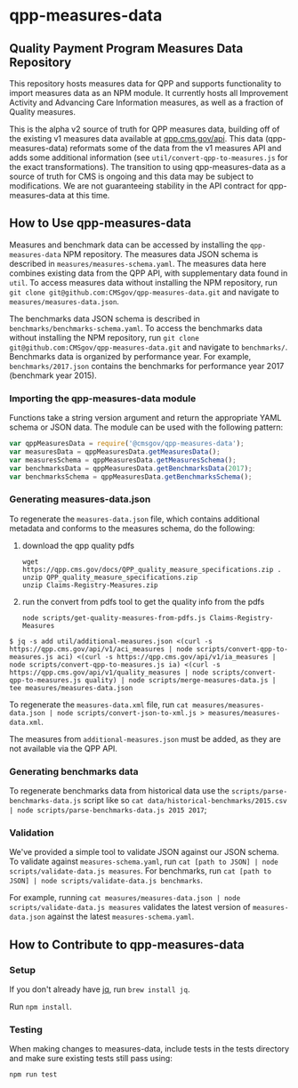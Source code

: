 # qpp-measures-data

## Quality Payment Program Measures Data Repository

This repository hosts measures data for QPP and supports functionality to import
measures data as an NPM module. It currently hosts all Improvement Activity and
Advancing Care Information measures, as well as a fraction of Quality measures.

This is the alpha v2 source of truth for QPP measures data, building off of the
existing v1 measures data available at [qpp.cms.gov/api](qpp.cms.gov/api).
This data (qpp-measures-data) reformats some of the data from the v1 measures
API and adds some additional information (see `util/convert-qpp-to-measures.js`
for the exact transformations). The transition to using qpp-measures-data as a
source of truth for CMS is ongoing and this data may be subject to
modifications. We are not guaranteeing stability in the API contract for
qpp-measures-data at this time.

## How to Use qpp-measures-data

Measures and benchmark data can be accessed by installing the `qpp-measures-data` NPM repository.
The measures data JSON schema is described in `measures/measures-schema.yaml`. The
measures data here combines existing data from the QPP API, with supplementary data
found in `util`. To access measures data without installing the NPM repository,
run `git clone git@github.com:CMSgov/qpp-measures-data.git` and navigate to
`measures/measures-data.json`.

The benchmarks data JSON schema is described in `benchmarks/benchmarks-schema.yaml`.
To access the benchmarks data without installing the NPM repository,
run `git clone git@github.com:CMSgov/qpp-measures-data.git` and
navigate to `benchmarks/`. Benchmarks data is organized by performance year.
For example, `benchmarks/2017.json` contains the benchmarks for performance year 2017
(benchmark year 2015).

### Importing the qpp-measures-data module
Functions take a string version argument and return the appropriate YAML schema or JSON data.
The module can be used with the following pattern:
```javascript
var qppMeasuresData = require('@cmsgov/qpp-measures-data');
var measuresData = qppMeasuresData.getMeasuresData();
var measuresSchema = qppMeasuresData.getMeasuresSchema();
var benchmarksData = qppMeasuresData.getBenchmarksData(2017);
var benchmarksSchema = qppMeasuresData.getBenchmarksSchema();
```

### Generating measures-data.json
To regenerate the `measures-data.json` file, which contains additional metadata and conforms to
the measures schema, do the following:

1. download the qpp quality pdfs 
	```
	wget https://qpp.cms.gov/docs/QPP_quality_measure_specifications.zip .
	unzip QPP_quality_measure_specifications.zip
	unzip Claims-Registry-Measures.zip
	```
2. run the convert from pdfs tool to get the quality info from the pdfs
	```
	node scripts/get-quality-measures-from-pdfs.js Claims-Registry-Measures
	```
```
$ jq -s add util/additional-measures.json <(curl -s https://qpp.cms.gov/api/v1/aci_measures | node scripts/convert-qpp-to-measures.js aci) <(curl -s https://qpp.cms.gov/api/v1/ia_measures | node scripts/convert-qpp-to-measures.js ia) <(curl -s https://qpp.cms.gov/api/v1/quality_measures | node scripts/convert-qpp-to-measures.js quality) | node scripts/merge-measures-data.js | tee measures/measures-data.json
```

To regenerate the `measures-data.xml` file, run `cat measures/measures-data.json | node scripts/convert-json-to-xml.js > measures/measures-data.xml`.

The measures from `additional-measures.json` must be added, as they are not available via the QPP API.

### Generating benchmarks data
To regenerate benchmarks data from historical data use the `scripts/parse-benchmarks-data.js` script
like so `cat data/historical-benchmarks/2015.csv | node scripts/parse-benchmarks-data.js 2015 2017`;

### Validation

We've provided a simple tool to validate JSON against our JSON schema. To validate against
`measures-schema.yaml`, run `cat [path to JSON] | node scripts/validate-data.js measures`.
For benchmarks, run `cat [path to JSON] | node scripts/validate-data.js benchmarks`.

For example, running `cat measures/measures-data.json | node scripts/validate-data.js measures`
validates the latest version of `measures-data.json` against the latest `measures-schema.yaml`.

## How to Contribute to qpp-measures-data

### Setup

If you don't already have [jq](https://stedolan.github.io/jq/), run `brew install jq`.

Run `npm install`.

### Testing

When making changes to measures-data, include tests in the tests directory and make sure existing tests still pass using:

```
npm run test
```
